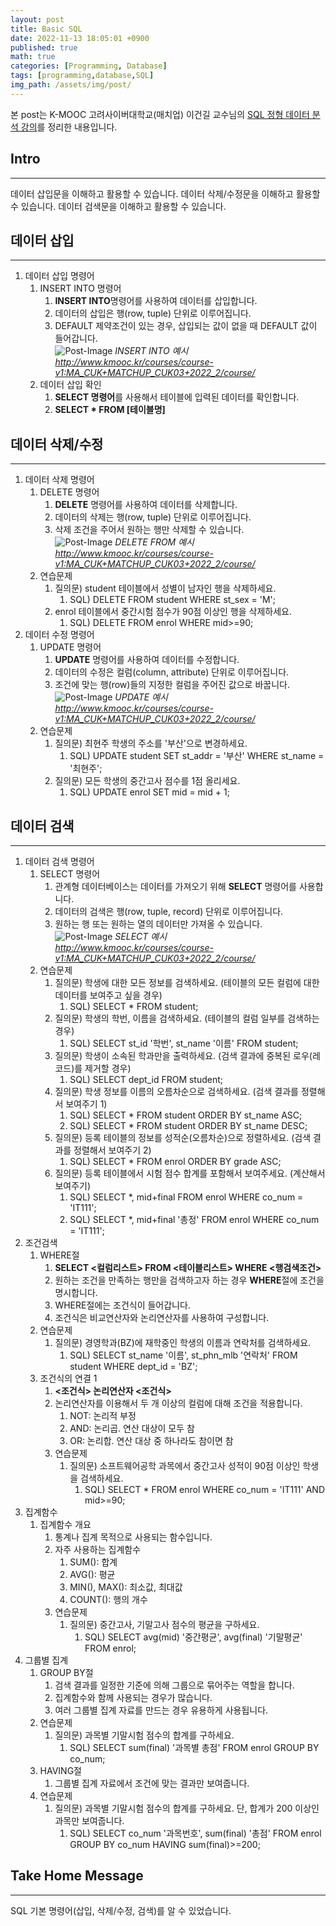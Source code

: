 ```yaml
---
layout: post
title: Basic SQL
date: 2022-11-13 18:05:01 +0900
published: true
math: true
categories: [Programming, Database]
tags: [programming,database,SQL]
img_path: /assets/img/post/
---
```


본 post는 K-MOOC 고려사이버대학교(매치업) 이건길 교수님의 [SQL 정형 데이터 분석 강의](http://www.kmooc.kr/courses/course-v1:MA_CUK+MATCHUP_CUK03+2022_2/course/, "SQL 정형 데이터 분석 강의")를 정리한 내용입니다.


## Intro
***   
데이터 삽입문을 이해하고 활용할 수 있습니다. 데이터 삭제/수정문을 이해하고 활용할 수 있습니다. 데이터 검색문을 이해하고 활용할 수 있습니다.<br> 


## 데이터 삽입
***
1. 데이터 삽입 명령어  
   1. INSERT INTO 명령어
      1. **INSERT INTO**명령어를 사용하여 데이터를 삽입합니다.
      2. 데이터의 삽입은 행(row, tuple) 단위로 이루어집니다.
      3. DEFAULT 제약조건이 있는 경우, 삽입되는 값이 없을 때 DEFAULT 값이 들어갑니다.   
![Post-Image](DBMS-DB36.png)
_INSERT INTO 예시<br>
http://www.kmooc.kr/courses/course-v1:MA_CUK+MATCHUP_CUK03+2022_2/course/_   
   2. 데이터 삽입 확인   
      1. **SELECT 명령어**를 사용해서 테이블에 입력된 데이터를 확인합니다.
      2. **SELECT * FROM [테이블명]**   
   
## 데이터 삭제/수정
***
1. 데이터 삭제 명령어  
   1. DELETE 명령어   
      1. **DELETE** 명령어를 사용하여 데이터를 삭제합니다.
      2. 데이터의 삭제는 행(row, tuple) 단위로 이루어집니다.
      3. 삭제 조건을 주어서 원하는 행만 삭제할 수 있습니다.   
![Post-Image](DBMS-DB37.png)
_DELETE FROM 예시<br>
http://www.kmooc.kr/courses/course-v1:MA_CUK+MATCHUP_CUK03+2022_2/course/_   
   2. 연습문제   
      1. 질의문) student 테이블에서 성별이 남자인 행을 삭제하세요.
         1. SQL) DELETE FROM student WHERE st_sex = 'M';
      2. enrol 테이블에서 중간시험 점수가 90점 이상인 행을 삭제하세요.
         1. SQL) DELETE FROM enrol WHERE mid>=90;   
2. 데이터 수정 명령어
   1. UPDATE 명령어
      1. **UPDATE** 명령어를 사용하여 데이터를 수정합니다.
      2. 데이터의 수정은 컬럼(column, attribute) 단위로 이루어집니다.
      3. 조건에 맞는 행(row)들의 지정한 컬럼을 주어진 값으로 바꿉니다.
![Post-Image](DBMS-DB38.png)
_UPDATE 예시<br>
http://www.kmooc.kr/courses/course-v1:MA_CUK+MATCHUP_CUK03+2022_2/course/_   
   2. 연습문제
      1. 질의문) 최현주 학생의 주소를 '부산'으로 변경하세요.
         1. SQL) UPDATE student SET st_addr = '부산' WHERE st_name = '최현주';
      2. 질의문) 모든 학생의 중간고사 점수를 1점 올리세요.
         1. SQL) UPDATE enrol SET mid = mid + 1;    

## 데이터 검색
***
1. 데이터 검색 명령어  
   1. SELECT 명령어   
      1. 관계형 데이터베이스는 데이터를 가져오기 위해 **SELECT** 명령어를 사용합니다.   
      2. 데이터의 검색은 행(row, tuple, record) 단위로 이루어집니다.   
      3. 원하는 행 또는 원하는 열의 데이터만 가져올 수 있습니다.   
![Post-Image](DBMS-DB39.png)
_SELECT 예시<br>
http://www.kmooc.kr/courses/course-v1:MA_CUK+MATCHUP_CUK03+2022_2/course/_   
   2. 연습문제  
      1. 질의문) 학생에 대한 모든 정보를 검색하세요. (테이블의 모든 컬럼에 대한 데이터를 보여주고 싶을 경우)
         1. SQL) SELECT * FROM student;
      2. 질의문) 학생의 학번, 이름을 검색하세요. (테이블의 컬럼 일부를 검색하는 경우)
         1. SQL) SELECT st_id '학번', st_name '이름' FROM student;   
      3. 질의문) 학생이 소속된 학과만을 출력하세요. (검색 결과에 중복된 로우(레코드)를 제거할 경우)
         1. SQL) SELECT dept_id FROM student;
      4. 질의문) 학생 정보를 이름의 오름차순으로 검색하세요. (검색 결과를 정렬해서 보여주기 1)
         1. SQL) SELECT * FROM student ORDER BY st_name ASC;   
         2. SQL) SELECT * FROM student ORDER BY st_name DESC;   
      5. 질의문) 등록 테이블의 정보를 성적순(오름차순)으로 정렬하세요. (검색 결과를 정렬해서 보여주기 2)
         1. SQL) SELECT * FROM enrol ORDER BY grade ASC;   
      6. 질의문) 등록 테이블에서 시험 점수 합계를 포함해서 보여주세요. (계산해서 보여주기)
         1. SQL) SELECT *, mid+final FROM enrol WHERE co_num = 'IT111';
         2. SQL) SELECT *, mid+final '총정' FROM enrol WHERE co_num = 'IT111';   
2. 조건검색  
   1. WHERE절
      1. **SELECT <컬럼리스트> FROM <테이블리스트> WHERE <행검색조건>**
      2. 원하는 조건을 만족하는 행만을 검색하고자 하는 경우 **WHERE**절에 조건을 명시합니다.  
      3. WHERE절에는 조건식이 들어갑니다.  
      4. 조건식은 비교연산자와 논리연산자를 사용하여 구성합니다.  
   2. 연습문제  
      1. 질의문) 경영학과(BZ)에 재학중인 학생의 이름과 연락처를 검색하세요.
         1. SQL) SELECT st_name '이름', st_phn_mlb '연락처' FROM student WHERE dept_id = 'BZ';  
   3. 조건식의 연결 1
      1. **<조건식> 논리연산자 <조건식>**
      2. 논리연산자를 이용해서 두 개 이상의 컬럼에 대해 조건을 적용합니다.  
         1. NOT: 논리적 부정  
         2. AND: 논리곱. 연산 대상이 모두 참  
         3. OR: 논리합. 연산 대상 중 하나라도 참이면 참  
      3. 연습문제  
         1. 질의문) 소프트웨어공학 과목에서 중간고사 성적이 90점 이상인 학생을 검색하세요.
            1. SQL) SELECT * FROM enrol WHERE co_num = 'IT111' AND mid>=90;  
3. 집계함수  
   1. 집계함수 개요  
      1. 통계나 집계 목적으로 사용되는 함수입니다.  
      2. 자주 사용하는 집계함수  
         1. SUM(): 합계  
         2. AVG(): 평균  
         3. MIN(), MAX(): 최소값, 최대값  
         4. COUNT(): 행의 개수  
      3. 연습문제  
         1. 질의문) 중간고사, 기말고사 점수의 평균을 구하세요.  
            1. SQL) SELECT avg(mid) '중간평균', avg(final) '기말평균' FROM enrol;  
4. 그룹별 집계  
   1. GROUP BY절  
      1. 검색 결과를 일정한 기준에 의해 그룹으로 묶어주는 역할을 합니다.  
      2. 집계함수와 함께 사용되는 경우가 많습니다.  
      3. 여러 그룹별 집계 자료를 만드는 경우 유용하게 사용됩니다.  
   2. 연습문제  
      1. 질의문) 과목별 기말시험 점수의 합계를 구하세요.  
         1. SQL) SELECT sum(final) '과목별 총점' FROM enrol GROUP BY co_num;  
   3. HAVING절  
      1. 그룹별 집계 자료에서 조건에 맞는 결과만 보여줍니다.  
   4. 연습문제  
      1. 질의문) 과목별 기말시험 점수의 합계를 구하세요. 단, 합계가 200 이상인 과목만 보여줍니다.  
         1. SQL) SELECT co_num '과목번호', sum(final) '총점' FROM enrol GROUP BY co_num HAVING sum(final)>=200;     

## Take Home Message
***   
SQL 기본 명령어(삽입, 삭제/수정, 검색)를 알 수 있었습니다.